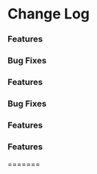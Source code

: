 # Change Log



### Features



### Bug Fixes


### Features

### Bug Fixes

### Features


### Features
=======


